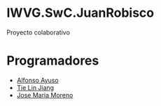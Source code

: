 # IWVG.SwC.JuanRobisco
Proyecto colaborativo

# Programadores

* [Alfonso Ayuso](https://github.com/fonsi5)
* [Tie Lin Jiang](https://github.com/robiscjuan/IWVG.SwC.JuanRobisco/settings/collaboration)
* [Jose Maria Moreno](https://github.com/jotaseme)